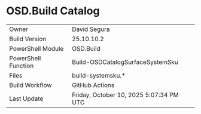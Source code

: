 ﻿# OSD.Build Catalog

| | |
|-|-|
| Owner | David Segura |
| Build Version | 25.10.10.2 |
| PowerShell Module | OSD.Build |
| PowerShell Function | Build-OSDCatalogSurfaceSystemSku |
| Files | build-systemsku.* |
| Build Workflow | GitHub Actions |
| Last Update | Friday, October 10, 2025 5:07:34 PM UTC |

